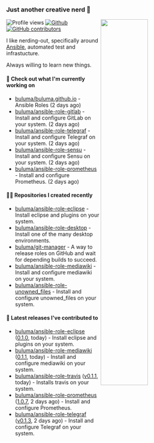 ### Just another creative nerd 👋


![Profile views](https://gpvc.arturio.dev/buluma) <a href="https://gitstats.me/buluma">
  <img align="right" src="https://github-readme-stats.vercel.app/api?username=buluma&theme=gotham&show_icons=true" width="50%"/>
</a>
[![Github](https://img.shields.io/badge/-buluma-black?style=flat&labelColor=black&logo=github&logoColor=white&include_all_commits=true&count_private=true)](https://gitstats.me/buluma)
[![GitHub contributors](https://img.shields.io/github/contributors/buluma/badges.svg)](https://GitHub.com/buluma/badges/graphs/contributors/)

I like nerding-out, specifically around [Ansible](https://github.com/ansible/ansible), automated test and infrastucture.

Always willing to learn new things.

#### 👷 Check out what I'm currently working on

- [buluma/buluma.github.io](https://github.com/buluma/buluma.github.io) - Ansible Roles (2 days ago)
- [buluma/ansible-role-gitlab](https://github.com/buluma/ansible-role-gitlab) - Install and configure GitLab on your system. (2 days ago)
- [buluma/ansible-role-telegraf](https://github.com/buluma/ansible-role-telegraf) - Install and configure Telegraf on your system. (2 days ago)
- [buluma/ansible-role-sensu](https://github.com/buluma/ansible-role-sensu) - Install and configure Sensu on your system. (2 days ago)
- [buluma/ansible-role-prometheus](https://github.com/buluma/ansible-role-prometheus) - Install and configure Prometheus. (2 days ago)

#### 👨‍💻 Repositories I created recently

- [buluma/ansible-role-eclipse](https://github.com/buluma/ansible-role-eclipse) - Install eclipse and plugins on your system.
- [buluma/ansible-role-desktop](https://github.com/buluma/ansible-role-desktop) - Install one of the many desktop environments.
- [buluma/git-manager](https://github.com/buluma/git-manager) - A way to release roles on GitHub and wait for depending builds to succeed.
- [buluma/ansible-role-mediawiki](https://github.com/buluma/ansible-role-mediawiki) - Install and configure mediawiki on your system.
- [buluma/ansible-role-unowned_files](https://github.com/buluma/ansible-role-unowned_files) - Install and configure unowned_files on your system.

#### 🚀 Latest releases I've contributed to

- [buluma/ansible-role-eclipse](https://github.com/buluma/ansible-role-eclipse) ([0.1.0](https://github.com/buluma/ansible-role-eclipse/releases/tag/0.1.0), today) - Install eclipse and plugins on your system.
- [buluma/ansible-role-mediawiki](https://github.com/buluma/ansible-role-mediawiki) ([0.1.1](https://github.com/buluma/ansible-role-mediawiki/releases/tag/0.1.1), today) - Install and configure mediawiki on your system.
- [buluma/ansible-role-travis](https://github.com/buluma/ansible-role-travis) ([v0.1.1](https://github.com/buluma/ansible-role-travis/releases/tag/v0.1.1), today) - Installs travis on your system.
- [buluma/ansible-role-prometheus](https://github.com/buluma/ansible-role-prometheus) ([1.0.7](https://github.com/buluma/ansible-role-prometheus/releases/tag/1.0.7), 2 days ago) - Install and configure Prometheus.
- [buluma/ansible-role-telegraf](https://github.com/buluma/ansible-role-telegraf) ([v0.1.3](https://github.com/buluma/ansible-role-telegraf/releases/tag/v0.1.3), 2 days ago) - Install and configure Telegraf on your system.



